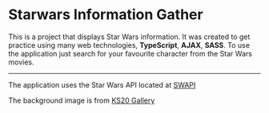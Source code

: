 # Starwars Information Gather



 This is a project that displays Star Wars information.
 It was created to get practice using many web technologies, **TypeScript**, **AJAX**, **SASS**.
 To use the application just search for your favourite character from the Star Wars movies.

***

 The application uses the Star Wars API located at [SWAPI](http://swapi.co)

 The background image is from [KS20 Gallery](https://thoroughlyreviewed.com/)